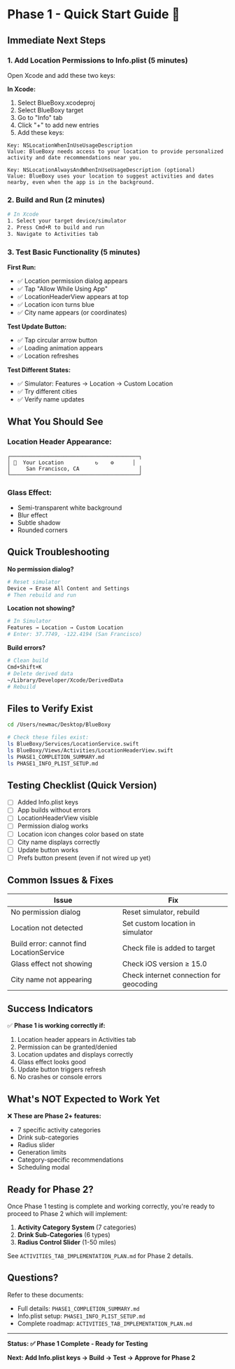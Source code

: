 # Phase 1 - Quick Start Guide 🚀

## Immediate Next Steps

### 1. Add Location Permissions to Info.plist (5 minutes)

Open Xcode and add these two keys:

**In Xcode:**
1. Select BlueBoxy.xcodeproj
2. Select BlueBoxy target
3. Go to "Info" tab
4. Click "+" to add new entries
5. Add these keys:

```
Key: NSLocationWhenInUseUsageDescription
Value: BlueBoxy needs access to your location to provide personalized activity and date recommendations near you.

Key: NSLocationAlwaysAndWhenInUseUsageDescription (optional)
Value: BlueBoxy uses your location to suggest activities and dates nearby, even when the app is in the background.
```

### 2. Build and Run (2 minutes)

```bash
# In Xcode
1. Select your target device/simulator
2. Press Cmd+R to build and run
3. Navigate to Activities tab
```

### 3. Test Basic Functionality (5 minutes)

**First Run:**
- ✅ Location permission dialog appears
- ✅ Tap "Allow While Using App"
- ✅ LocationHeaderView appears at top
- ✅ Location icon turns blue
- ✅ City name appears (or coordinates)

**Test Update Button:**
- ✅ Tap circular arrow button
- ✅ Loading animation appears
- ✅ Location refreshes

**Test Different States:**
- ✅ Simulator: Features → Location → Custom Location
- ✅ Try different cities
- ✅ Verify name updates

## What You Should See

### Location Header Appearance:
```
┌─────────────────────────────────────────┐
│ 📍  Your Location          ↻    ⚙️      │
│     San Francisco, CA                   │
└─────────────────────────────────────────┘
```

### Glass Effect:
- Semi-transparent white background
- Blur effect
- Subtle shadow
- Rounded corners

## Quick Troubleshooting

**No permission dialog?**
```bash
# Reset simulator
Device → Erase All Content and Settings
# Then rebuild and run
```

**Location not showing?**
```bash
# In Simulator
Features → Location → Custom Location
# Enter: 37.7749, -122.4194 (San Francisco)
```

**Build errors?**
```bash
# Clean build
Cmd+Shift+K
# Delete derived data
~/Library/Developer/Xcode/DerivedData
# Rebuild
```

## Files to Verify Exist

```bash
cd /Users/newmac/Desktop/BlueBoxy

# Check these files exist:
ls BlueBoxy/Services/LocationService.swift
ls BlueBoxy/Views/Activities/LocationHeaderView.swift
ls PHASE1_COMPLETION_SUMMARY.md
ls PHASE1_INFO_PLIST_SETUP.md
```

## Testing Checklist (Quick Version)

- [ ] Added Info.plist keys
- [ ] App builds without errors
- [ ] LocationHeaderView visible
- [ ] Permission dialog works
- [ ] Location icon changes color based on state
- [ ] City name displays correctly
- [ ] Update button works
- [ ] Prefs button present (even if not wired up yet)

## Common Issues & Fixes

| Issue | Fix |
|-------|-----|
| No permission dialog | Reset simulator, rebuild |
| Location not detected | Set custom location in simulator |
| Build error: cannot find LocationService | Check file is added to target |
| Glass effect not showing | Check iOS version ≥ 15.0 |
| City name not appearing | Check internet connection for geocoding |

## Success Indicators

✅ **Phase 1 is working correctly if:**
1. Location header appears in Activities tab
2. Permission can be granted/denied
3. Location updates and displays correctly
4. Glass effect looks good
5. Update button triggers refresh
6. No crashes or console errors

## What's NOT Expected to Work Yet

❌ **These are Phase 2+ features:**
- 7 specific activity categories
- Drink sub-categories
- Radius slider
- Generation limits
- Category-specific recommendations
- Scheduling modal

## Ready for Phase 2?

Once Phase 1 testing is complete and working correctly, you're ready to proceed to Phase 2 which will implement:

1. **Activity Category System** (7 categories)
2. **Drink Sub-Categories** (6 types)
3. **Radius Control Slider** (1-50 miles)

See `ACTIVITIES_TAB_IMPLEMENTATION_PLAN.md` for Phase 2 details.

## Questions?

Refer to these documents:
- Full details: `PHASE1_COMPLETION_SUMMARY.md`
- Info.plist setup: `PHASE1_INFO_PLIST_SETUP.md`
- Complete roadmap: `ACTIVITIES_TAB_IMPLEMENTATION_PLAN.md`

---

**Status: ✅ Phase 1 Complete - Ready for Testing**

**Next: Add Info.plist keys → Build → Test → Approve for Phase 2**